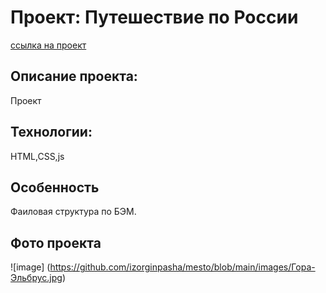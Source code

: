# Проект: Путешествие по России

[ссылка на проект](https://izorginpasha.github.io/mesto/)

## Описание проекта:
Проект 

## Технологии:

HTML,CSS,js

## Особенность
Фаиловая структура по БЭМ.

## Фото проекта
![image] (https://github.com/izorginpasha/mesto/blob/main/images/Гора-Эльбрус.jpg)